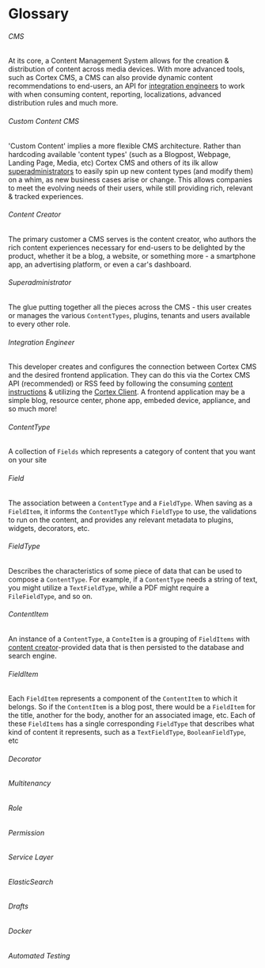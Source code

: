 # Glossary

###### CMS

At its core, a Content Management System allows for the creation & distribution of content across media devices. With more advanced tools, such as Cortex CMS, a CMS can also provide dynamic content recommendations to end-users, an API for [integration engineers](/glossary.md#integration-engineer) to work with when consuming content, reporting, localizations, advanced distribution rules and much more.

###### Custom Content CMS

'Custom Content' implies a more flexible CMS architecture. Rather than hardcoding available 'content types' \(such as a Blogpost, Webpage, Landing Page, Media, etc\) Cortex CMS and others of its ilk allow [superadministrators](/glossary.md#superadministrator) to easily spin up new content types \(and modify them\) on a whim, as new business cases arise or change. This allows companies to meet the evolving needs of their users, while still providing rich, relevant & tracked experiences.

###### Content Creator

The primary customer a CMS serves is the content creator, who authors the rich content experiences necessary for end-users to be delighted by the product, whether it be a blog, a website, or something more - a smartphone app, an advertising platform, or even a car's dashboard.

###### Superadministrator

The glue putting together all the pieces across the CMS - this user creates or manages the various `ContentTypes`, plugins, tenants and users available to every other role.

###### Integration Engineer

This developer creates and configures the connection between Cortex CMS and the desired frontend application. They can do this via the Cortex CMS API \(recommended\) or RSS feed by following the consuming [content instructions](/basics/consuming-content.md) & utilizing the [Cortex Client](/basics/consuming-content.md#api-client-libraries). A frontend application may be a simple blog, resource center, phone app, embeded device, appliance, and so much more!

###### ContentType

A collection of `Fields` which represents a category of content that you want on your site

###### Field

The association between a `ContentType` and a `FieldType`. When saving as a `FieldItem`, it informs the `ContentType` which `FieldType` to use, the validations to run on the content, and provides any relevant metadata to plugins, widgets, decorators, etc.

###### FieldType

Describes the characteristics of some piece of data that can be used to compose a `ContentType`. For example, if a `ContentType` needs a string of text, you might utilize a `TextFieldType`, while a PDF might require a `FileFieldType`, and so on.

###### ContentItem

An instance of a `ContentType`, a `ConteItem` is a grouping of `FieldItems` with [content creator](/glossary.md#content-creator)-provided data that is then persisted to the database and search engine.

###### FieldItem

Each `FieldItem` represents a component of the `ContentItem` to which it belongs. So if the `ContentItem` is a blog post, there would be a `FieldItem` for the title, another for the body, another for an associated image, etc. Each of these `FieldItems` has a single corresponding `FieldType` that describes what kind of content it represents, such as a `TextFieldType`, `BooleanFieldType`, etc

###### Decorator

###### Multitenancy

###### Role

###### Permission

###### Service Layer

###### ElasticSearch

###### Drafts

###### Docker

###### Automated Testing
